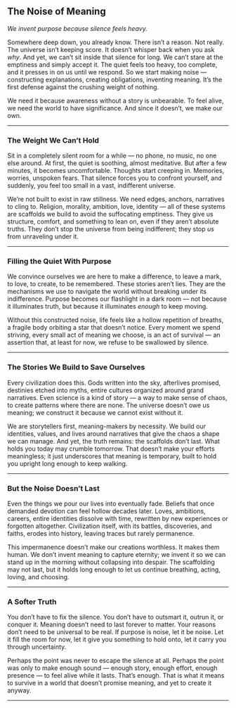 ## **The Noise of Meaning**

*We invent purpose because silence feels heavy.*

Somewhere deep down, you already know. There isn’t a reason. Not really. The universe isn’t keeping score. It doesn’t whisper back when you ask *why*. And yet, we can’t sit inside that silence for long. We can’t stare at the emptiness and simply accept it. The quiet feels too heavy, too complete, and it presses in on us until we respond. So we start making noise — constructing explanations, creating obligations, inventing meaning. It’s the first defense against the crushing weight of nothing.

We need it because awareness without a story is unbearable. To feel alive, we need the world to have significance. And since it doesn’t, we make our own.

---

### **The Weight We Can’t Hold**

Sit in a completely silent room for a while — no phone, no music, no one else around. At first, the quiet is soothing, almost meditative. But after a few minutes, it becomes uncomfortable. Thoughts start creeping in. Memories, worries, unspoken fears. That silence forces you to confront yourself, and suddenly, you feel too small in a vast, indifferent universe.

We’re not built to exist in raw stillness. We need edges, anchors, narratives to cling to. Religion, morality, ambition, love, identity — all of these systems are scaffolds we build to avoid the suffocating emptiness. They give us structure, comfort, and something to lean on, even if they aren’t absolute truths. They don’t stop the universe from being indifferent; they stop *us* from unraveling under it.

---

### **Filling the Quiet With Purpose**

We convince ourselves we are here to make a difference, to leave a mark, to love, to create, to be remembered. These stories aren’t lies. They are the mechanisms we use to navigate the world without breaking under its indifference. Purpose becomes our flashlight in a dark room — not because it illuminates truth, but because it illuminates *enough* to keep moving.

Without this constructed noise, life feels like a hollow repetition of breaths, a fragile body orbiting a star that doesn’t notice. Every moment we spend striving, every small act of meaning we choose, is an act of survival — an assertion that, at least for now, we refuse to be swallowed by silence.

---

### **The Stories We Build to Save Ourselves**

Every civilization does this. Gods written into the sky, afterlives promised, destinies etched into myths, entire cultures organized around grand narratives. Even science is a kind of story — a way to make sense of chaos, to create patterns where there are none. The universe doesn’t owe us meaning; we construct it because we cannot exist without it.

We are storytellers first, meaning-makers by necessity. We build our identities, values, and lives around narratives that give the chaos a shape we can manage. And yet, the truth remains: the scaffolds don’t last. What holds you today may crumble tomorrow. That doesn’t make your efforts meaningless; it just underscores that meaning is temporary, built to hold you upright long enough to keep walking.

---

### **But the Noise Doesn’t Last**

Even the things we pour our lives into eventually fade. Beliefs that once demanded devotion can feel hollow decades later. Loves, ambitions, careers, entire identities dissolve with time, rewritten by new experiences or forgotten altogether. Civilization itself, with its battles, discoveries, and faiths, erodes into history, leaving traces but rarely permanence.

This impermanence doesn’t make our creations worthless. It makes them human. We don’t invent meaning to capture eternity; we invent it so we can stand up in the morning without collapsing into despair. The scaffolding may not last, but it holds long enough to let us continue breathing, acting, loving, and choosing.

---

### **A Softer Truth**

You don’t have to fix the silence. You don’t have to outsmart it, outrun it, or conquer it. Meaning doesn’t need to last forever to matter. Your reasons don’t need to be universal to be real. If purpose is noise, let it be noise. Let it fill the room for now, let it give you something to hold onto, let it carry you through uncertainty.

Perhaps the point was never to escape the silence at all. Perhaps the point was only to make enough sound — enough story, enough effort, enough presence — to feel alive while it lasts. That’s enough. That is what it means to survive in a world that doesn’t promise meaning, and yet to create it anyway.

---
